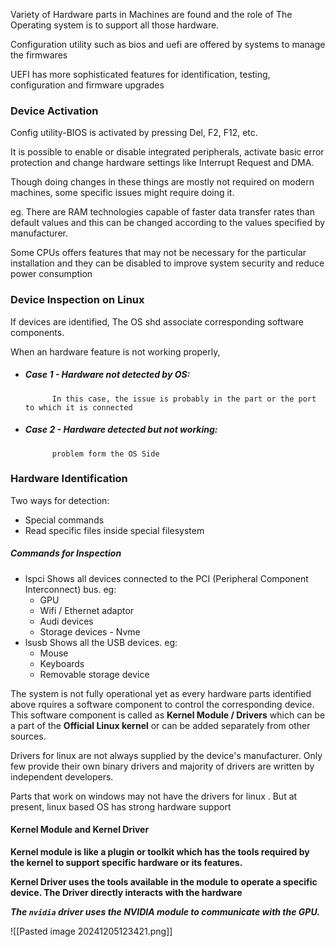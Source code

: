 Variety of Hardware parts in Machines are found and the role of The Operating system is to support all those hardware.

Configuration utility such as bios and uefi are offered by systems to manage the firmwares

UEFI has more sophisticated features for identification, testing, configuration and firmware
upgrades

### Device Activation

Config utility-BIOS is activated by pressing  Del, F2, F12, etc. 

It is possible to enable or disable integrated peripherals, activate basic error protection and change hardware settings like Interrupt Request and DMA.

Though doing changes in these things are mostly not required on modern machines, some specific issues might require doing it.

eg. There are RAM technologies capable of faster data transfer rates than default values and this can be changed according to the values specified by manufacturer. 

Some CPUs offers features that may not be necessary for the particular installation and they can be disabled to improve system security and reduce power consumption

### Device Inspection on Linux

If devices are identified, The OS shd associate corresponding software components. 

When an hardware feature is not working properly, 
- ##### Case 1 - Hardware not detected by OS:
			In this case, the issue is probably in the part or the port to which it is connected
- ##### Case 2 - Hardware detected but not working:
			problem form the OS Side

### Hardware Identification

Two ways for detection:
- Special commands
- Read specific files inside special filesystem

##### Commands for Inspection

- lspci
	 Shows all devices connected to the PCI (Peripheral Component Interconnect) bus.
	 eg:
	 - GPU
	 - Wifi / Ethernet adaptor
	 - Audi devices
	 - Storage devices - Nvme
- lsusb
	Shows all the USB devices. eg:
	- Mouse
	- Keyboards
	- Removable storage device

The system is not fully operational yet as every hardware parts identified above rquires a software component to control the corresponding device. 
This software component is called as **Kernel Module / Drivers** which can be a part of the **Official Linux kernel** or can be added separately from other sources.

Drivers for linux are not always supplied by the device's manufacturer. Only few provide their own binary drivers and majority of drivers are written by independent developers. 

Parts that work on windows may not have the drivers for linux . But at present, linux based OS has strong hardware support 

#### Kernel Module and Kernel Driver

**Kernel module is like a plugin or toolkit which has the tools required by the kernel to support specific hardware or its features.** 

**Kernel Driver uses the tools available in the module to operate a specific device. The Driver directly interacts with the hardware**

***The `nvidia` driver uses the NVIDIA module to communicate with the GPU.***

![[Pasted image 20241205123421.png]]

